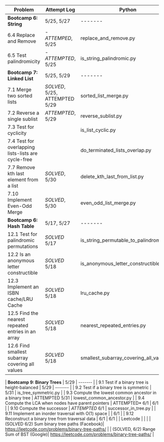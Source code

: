 | Problem |  Attempt Log | Python  |
| ------ | ------ | ------ |
| **Bootcamp 6: String** | 5/25, 5/27 | ------- |
| 6.4 Replace and Remove | - *ATTEMPED*, 5/25 | replace_and_remove.py |
| 6.5 Test palindromicity | - *ATTEMPTED*, 5/25 | is_string_palindromic.py |
| **Bootcamp 7: Linked List** | 5/25, 5/29 | ------- |
| 7.1 Merge two sorted lists | *SOLVED*, 5/25, ATTEMPTED 5/29 | sorted_list_merge.py |
| 7.2 Reverse a single sublist | *ATTEMPTED*, 5/29 | reverse\_sublist.py |
| 7.3 Test for cyclicity | | is\_list\_cyclic.py |
| 7.4 Test for overlapping lists-lists are cycle-free| | do\_terminated\_lists\_overlap.py |
| 7.7  Remove kth last element from a list | *SOLVED*, 5/30 | delete_kth_last_from_list.py |
| 7.10 Implement Even-Odd Merge | *SOLVED*, 5/30 | even_odd_list_merge.py
| **Bootcamp 6: Hash Table** | 5/17, 5/27 | ------- |
| 12.1 Test for palindromic permutations | *SOLVED* 5/17 | is_string_permutable_to_palindrome.py |
| 12.2 Is an anonymous letter constructible |  *SOLVED* 5/18 | is_anonymous_letter_constructible.py |
| 12.3 Implement an ISBN cache/LRU Cache |  *SOLVED* 5/18 | lru_cache.py |
| 12.5 Find the nearest repeated entries in an array | *SOLVED* 5/18 | nearest_repeated_entries.py |
| 12.6 Find smallest subarray covering all values| *SOLVED* 5/18 | smallest_subarray_covering_all_values.py |

| **Bootcamp 9: Binary Trees** | 5/29 | ------- |
| 9.1 Test if a binary tree is height-balanced | 5/29 | ------- |
| 9.2 Test if a binary tree is symmetric | 5/31 | is_tree_symmetric.py |
| 9.3 Compute the lowest common ancestor in a binary tree | ATTEMPTED 5/31 | lowest_common_ancestor.py |
| 9.4 Compute the LCA when nodes have parent pointers | ATTEMPTED* 6/1 | 6/1  |
| 9.10 Compute the successor | *ATTEMPTED* 6/1 | successor_in_tree.py |
| 9.11 Implement an inorder traversal with O(1) space |  | 6/1 |
| 9.12 Reconstruct a binary tree from traversal data | 6/1 | 6/1 |
| Leetcode | | |
| (SOLVED 6/2) Sum binary tree paths (Facebook)| https://leetcode.com/problems/binary-tree-paths/ |
| (SOLVED, 6/2) Range Sum of BST (Google)| https://leetcode.com/problems/binary-tree-paths/ |
